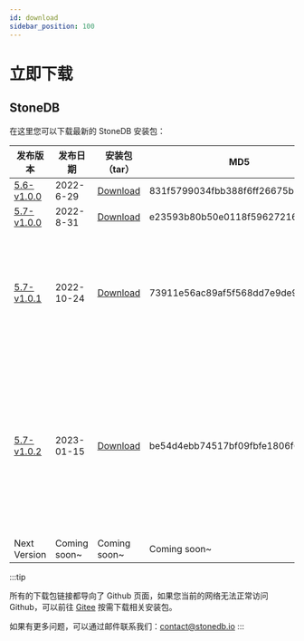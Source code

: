 ```yaml
---
id: download
sidebar_position: 100
---
```


# 立即下载

## StoneDB

在这里您可以下载最新的 StoneDB 安装包：

| 发布版本 | 发布日期 | 安装包（tar） | MD5 | TiPs |
| --- | --- | --- | --- | ---|
| [5.6-v1.0.0](https://github.com/stoneatom/stonedb/releases/tag/stonedb-5.6-v1.0.0) | 2022-6-29 | [Download](https://static.stoneatom.com/stonedb-ce-5.6-v1.0.0.el7.x86_64.tar.gz) | 831f5799034fbb388f6ff26675b7951e |\|
| [5.7-v1.0.0](https://github.com/stoneatom/stonedb/releases/tag/5.7-v1.0.0-GA) | 2022-8-31 |  [Download](https://static.stoneatom.com/custom/stonedb-ce-5.7-v1.0.0.el7.x86_64.tar.gz) | e23593b80b50e0118f59627216613a2f | \ |
| [5.7-v1.0.1](https://github.com/stoneatom/stonedb/releases/tag/5.7-v1.0.1-GA) | 2022-10-24 |  [Download](https://static.stoneatom.com/custom/stonedb-ce-5.7-v1.0.1.el7.x86_64.tar.gz) | 73911e56ac89af5f568dd7e9de9e9af5 | 1. 可以[下载DEB包](https://github.com/stoneatom/stonedb/releases/download/5.7-v1.0.1-GA/stonedb-ce-5.7-v1.0.1.debain.x86_64.tar.gz)；2. 如果您在编译的时候提示缺失依赖，您可以前往 Github  [**下载相关依赖**](https://github.com/stoneatom/stonedb/releases/download/5.7-v1.0.1-GA/stonedb-lib.tar.gz) |
| [5.7-v1.0.2](https://github.com/stoneatom/stonedb/releases/tag/5.7-v1.0.2-GA) | 2023-01-15 | [Download](https://github.com/stoneatom/stonedb/releases/download/5.7-v1.0.2-GA/stonedb-ce-5.7-v1.0.2.el7.x86_64.tar.gz) | be54d4ebb74517bf09fbfe1806f6e2ab  | 1. 可以[下载DEB包](https://github.com/stoneatom/stonedb/releases/download/5.7-v1.0.2-GA/stonedb-ce-5.7_v1.0.2.ubuntu.amd64.deb);2. 可以[下载RPM包](https://github.com/stoneatom/stonedb/releases/download/5.7-v1.0.2-GA/stonedb-ce-5.7-v1.0.2.el7.x86_64.rpm)，体验两分钟极速安装StoneDB；3.可以下载自动化部署StoneDB备库的[Shell脚本](https://github.com/stoneatom/stonedb/releases/download/5.7-v1.0.2-GA/shell.for.deploy.stonedb.as.replic.tar.gz)|
| Next Version | Coming soon~  | Coming soon~  | Coming soon~ | \ |


:::tip

所有的下载包链接都导向了 Github 页面，如果您当前的网络无法正常访问 Github，可以前往 [Gitee](https://gitee.com/StoneDB/stonedb/releases/tag/5.7-v1.0.2-GA) 按需下载相关安装包。

如果有更多问题，可以通过邮件联系我们：contact@stonedb.io
:::